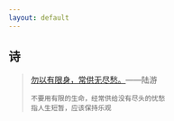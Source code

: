 ```yaml
---
layout: default
---
```


## 诗

> [勿以有限身，常供无尽愁。](./shangxi/2021-1-1-wu-yi.html)——陆游
>
> ```
> 不要用有限的生命，经常供给没有尽头的忧愁
> 指人生短暂，应该保持乐观
> ```



